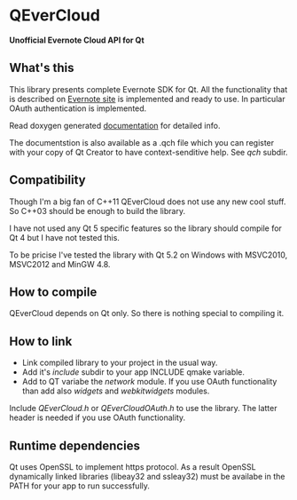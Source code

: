 QEverCloud
==========

**Unofficial Evernote Cloud API for Qt**

## What's this

This library presents complete Evernote SDK for Qt. 
All the functionality that is described on [Evernote site](http://dev.evernote.com/doc/)
is implemented and ready to use. In particular OAuth authentication is implemented.

Read doxygen generated [documentation](http://mgsxx.github.io/QEverCloud) for detailed info.

The documentstion is also available as a .qch file which you can register with
your copy of Qt Creator to have context-senditive help. See *qch* subdir.


## Compatibility

Though I'm a big fan of C++11 QEverCloud does not use any new cool stuff.
So C++03 should be enough to build the library. 

I have not used any Qt 5 specific features so the library should compile for Qt 4 but I have not tested this.

To be pricise I've tested the library with Qt 5.2 on Windows with MSVC2010, MSVC2012 and MinGW 4.8.


## How to compile

QEverCloud depends on Qt only. So there is nothing special to compiling it.


## How to link

* Link compiled library to your project in the usual way. 
* Add it's *include* subdir to your app INCLUDE qmake variable.
* Add to QT variabe the *network* module. If you use OAuth functionality than add also *widgets* and *webkitwidgets* modules.

Include *QEverCloud.h* or *QEverCloudOAuth.h* to use the library. The latter header is needed if you use OAuth functionality.


## Runtime dependencies

Qt uses OpenSSL to implement https protocol. As a result OpenSSL dynamically linked libraries (libeay32 and ssleay32) must be 
availabe in the PATH for your app to run successfully.


